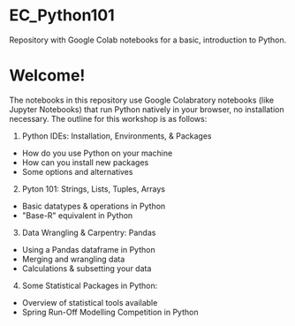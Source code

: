 # EC_Python101
Repository with Google Colab notebooks for a basic, introduction to Python.

# Welcome!
The notebooks in this repository use Google Colabratory notebooks (like Jupyter Notebooks) that run Python natively in your browser, no installation necessary. The outline for this workshop is as follows:
1) Python IDEs: Installation, Environments, & Packages
  * How do you use Python on your machine
  * How can you install new packages
  * Some options and alternatives
2) Pyton 101: Strings, Lists, Tuples, Arrays
  * Basic datatypes & operations in Python
  * "Base-R" equivalent in Python
3) Data Wrangling & Carpentry: Pandas 
  * Using a Pandas dataframe in Python
  * Merging and wrangling data
  * Calculations & subsetting your data
4) Some Statistical Packages in Python:
  * Overview of statistical tools available
  * Spring Run-Off Modelling Competition in Python
